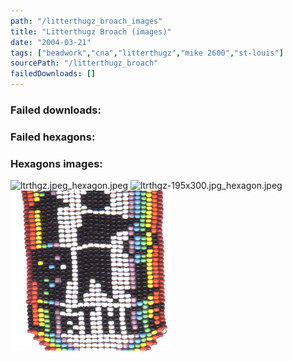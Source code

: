 ```yaml
---
path: "/litterthugz_broach_images"
title: "Litterthugz Broach (images)"
date: "2004-03-21"
tags: ["beadwork","cna","litterthugz","mike 2600","st-louis"]
sourcePath: "/litterthugz_broach"
failedDownloads: []
---
```



### Failed downloads:

### Failed hexagons:

### Hexagons images:
![ltrthgz.jpeg_hexagon.jpeg](ltrthgz.jpeg_hexagon.jpeg)
 ![ltrthgz-195x300.jpg_hexagon.jpeg](ltrthgz-195x300.jpg_hexagon.jpeg)
 ![ltrthgz.jpg_hexagon.jpeg](ltrthgz.jpg_hexagon.jpeg)
